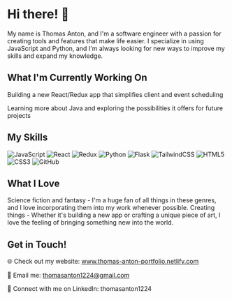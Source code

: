# Hi there! 👋
My name is Thomas Anton, and I'm a software engineer with a passion for creating tools and features that make life easier. I specialize in using JavaScript and Python, and I'm always looking for new ways to improve my skills and expand my knowledge.

## What I'm Currently Working On
Building a new React/Redux app that simplifies client and event scheduling

Learning more about Java and exploring the possibilities it offers for future projects

## My Skills
![JavaScript](https://img.shields.io/badge/javascript-%23323330.svg?style=for-the-badge&logo=javascript&logoColor=%23F7DF1E) ![React](https://img.shields.io/badge/react-%2320232a.svg?style=for-the-badge&logo=react&logoColor=%2361DAFB) ![Redux](https://img.shields.io/badge/redux-%23593d88.svg?style=for-the-badge&logo=redux&logoColor=white) ![Python](https://img.shields.io/badge/python-3670A0?style=for-the-badge&logo=python&logoColor=ffdd54) ![Flask](https://img.shields.io/badge/flask-%23000.svg?style=for-the-badge&logo=flask&logoColor=white) ![TailwindCSS](https://img.shields.io/badge/Tailwind_CSS-38B2AC?style=for-the-badge&logo=tailwind-css&logoColor=white) ![HTML5](https://img.shields.io/badge/html5-%23E34F26.svg?style=for-the-badge&logo=html5&logoColor=white) ![CSS3](https://img.shields.io/badge/css3-%231572B6.svg?style=for-the-badge&logo=css3&logoColor=white) ![GitHub](https://img.shields.io/badge/GitHub-100000?style=for-the-badge&logo=github&logoColor=white)

## What I Love
Science fiction and fantasy - I'm a huge fan of all things in these genres, and I love incorporating them into my work whenever possible.
Creating things - Whether it's building a new app or crafting a unique piece of art, I love the feeling of bringing something new into the world.

## Get in Touch!
🌐 Check out my website: www.thomas-anton-portfolio.netlify.com

📧 Email me: thomasanton1224@gmail.com

💼 Connect with me on LinkedIn: thomasanton1224

<!---
tanton1224/tanton1224 is a ✨ special ✨ repository because its `README.md` (this file) appears on your GitHub profile.
You can click the Preview link to take a look at your changes.
--->
